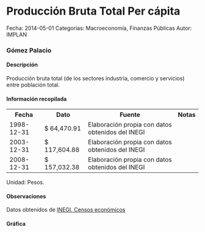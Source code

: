 Producción Bruta Total Per cápita
=====

Fecha: 2014-05-01
Categorías: Macroeconomía, Finanzas Públicas
Autor: IMPLAN

### Gómez Palacio

#### Descripción

Producción bruta total (de los sectores industria, comercio y servicios) entre población total.

#### Información recopilada

<table class="table table-hover table-bordered">
  <tr><th>Fecha</th><th>Dato</th><th>Fuente</th><th>Notas</th></tr>
  <tr><td>1998-12-31</td><td>$ 64,470.91</td><td>Elaboración propia con datos obtenidos del INEGI</td><td></td></tr>
  <tr><td>2003-12-31</td><td>$ 117,604.88</td><td>Elaboración propia con datos obtenidos del INEGI</td><td></td></tr>
  <tr><td>2008-12-31</td><td>$ 157,032.38</td><td>Elaboración propia con datos obtenidos del INEGI</td><td></td></tr>
</table>

Unidad: Pesos.

#### Observaciones

Datos obtenidos de [INEGI. Censos económicos](http://www3.inegi.org.mx/sistemas/saic/)

#### Gráfica

<div id="Morrissdkneccx" class="grafica"></div>
  <!-- JAVASCRIPT DE LA GRAFICA EN Morrissdkneccx -->
  <script>
  new Morris.Bar({
    element: 'Morrissdkneccx',
    data: [
      { fecha: '1998-12-31', dato: 64470.91 },
      { fecha: '2003-12-31', dato: 117604.88 },
      { fecha: '2008-12-31', dato: 157032.38 }
    ],
    xkey: 'fecha',
    ykeys: ['dato'],
    labels: ['Dato']
  });
  </script>
